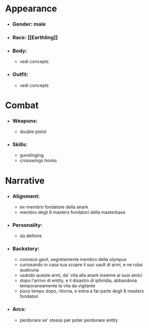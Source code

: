 # Appearance

- ### Gender: male
- ### Race: [[Earthling]]
- ### Body:
	- vedi concepts
- ### Outfit:
	- vedi concepts

# Combat

- ### Weapons:
	- double pistol

- ### Skills:
	- gunslinging
	- crosswings hooks

# Narrative

- ### Alignment:
	- ex-membro fondatore della anark
	- membro degli 8 masters fondatori della masterbase
- ### Personality:
	- da definire
- ### Backstory:
	- conosce gavil, segretamente membro della olympus
	- curiosando in casa sua scopre il suo vault di armi, e ne ruba qualcuna
	- usando queste armi, da' vita alla anark insieme ai suoi amici
	- dopo l'arrivo di entity, e il disastro di iphiridia, abbandona temporaneamente la vita da vigilante
	- poco tempo dopo, ritorna, e entra a far parte degli 8 masters fondatori
- ### Arcs:
	- perdonare se' stesso per poter perdonare entity